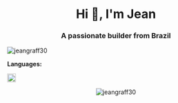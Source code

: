 <h1 align="center">Hi 👋, I'm Jean</h1>
<h3 align="center">A passionate builder from Brazil</h3>

<p align="left"> <img src="https://komarev.com/ghpvc/?username=jeangraff30" alt="jeangraff30" /> </p>

**Languages:**  
<p align="left"><img src="https://devicons.github.io/devicon/devicon.git/icons/android/android-original-wordmark.svg" alt="android" width="20" height="20"/></p><p align="center"> <img src="https://github-readme-stats.vercel.app/api?username=jeangraff30&show_icons=true" alt="jeangraff30" /> </p>

